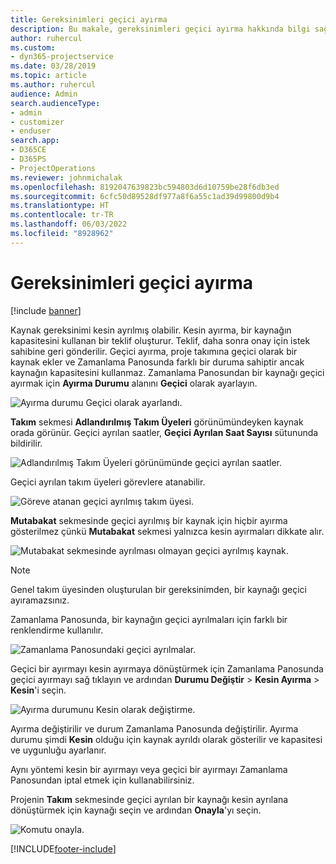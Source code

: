 ```yaml
---
title: Gereksinimleri geçici ayırma
description: Bu makale, gereksinimleri geçici ayırma hakkında bilgi sağlar.
author: ruhercul
ms.custom:
- dyn365-projectservice
ms.date: 03/28/2019
ms.topic: article
ms.author: ruhercul
audience: Admin
search.audienceType:
- admin
- customizer
- enduser
search.app:
- D365CE
- D365PS
- ProjectOperations
ms.reviewer: johnmichalak
ms.openlocfilehash: 8192047639823bc594803d6d10759be28f6db3ed
ms.sourcegitcommit: 6cfc50d89528df977a8f6a55c1ad39d99800d9b4
ms.translationtype: HT
ms.contentlocale: tr-TR
ms.lasthandoff: 06/03/2022
ms.locfileid: "8928962"
---
```

# <a name="soft-book-requirements"></a>Gereksinimleri geçici ayırma

[!include [banner](../includes/psa-now-project-operations.md)]

Kaynak gereksinimi kesin ayrılmış olabilir. Kesin ayırma, bir kaynağın kapasitesini kullanan bir teklif oluşturur. Teklif, daha sonra onay için istek sahibine geri gönderilir. Geçici ayırma, proje takımına geçici olarak bir kaynak ekler ve Zamanlama Panosunda farklı bir duruma sahiptir ancak kaynağın kapasitesini kullanmaz. Zamanlama Panosundan bir kaynağı geçici ayırmak için **Ayırma Durumu** alanını **Geçici** olarak ayarlayın.

![Ayırma durumu Geçici olarak ayarlandı.](media/Resource-Management-image77.png)

**Takım** sekmesi **Adlandırılmış Takım Üyeleri** görünümündeyken kaynak orada görünür. Geçici ayrılan saatler, **Geçici Ayrılan Saat Sayısı** sütununda bildirilir.

![Adlandırılmış Takım Üyeleri görünümünde geçici ayrılan saatler.](media/Resource-Management-image78.png)

Geçici ayrılan takım üyeleri görevlere atanabilir.

![Göreve atanan geçici ayrılmış takım üyesi.](media/Resource-Management-image79.png)

**Mutabakat** sekmesinde geçici ayrılmış bir kaynak için hiçbir ayırma gösterilmez çünkü **Mutabakat** sekmesi yalnızca kesin ayırmaları dikkate alır.

![Mutabakat sekmesinde ayrılması olmayan geçici ayrılmış kaynak.](media/Resource-Management-image80.png)

> [!NOTE]
> Genel takım üyesinden oluşturulan bir gereksinimden, bir kaynağı geçici ayıramazsınız.

Zamanlama Panosunda, bir kaynağın geçici ayrılmaları için farklı bir renklendirme kullanılır.

![Zamanlama Panosundaki geçici ayrılmalar.](media/Resource-Management-image81.png)

Geçici bir ayırmayı kesin ayırmaya dönüştürmek için Zamanlama Panosunda geçici ayırmayı sağ tıklayın ve ardından **Durumu Değiştir** \> **Kesin Ayırma** \> **Kesin**'i seçin.

![Ayırma durumunu Kesin olarak değiştirme.](media/Resource-Management-image82.png)

Ayırma değiştirilir ve durum Zamanlama Panosunda değiştirilir. Ayırma durumu şimdi **Kesin** olduğu için kaynak ayrıldı olarak gösterilir ve kapasitesi ve uygunluğu ayarlanır.

Aynı yöntemi kesin bir ayırmayı veya geçici bir ayırmayı Zamanlama Panosundan iptal etmek için kullanabilirsiniz.

Projenin **Takım** sekmesinde geçici ayrılan bir kaynağı kesin ayrılana dönüştürmek için kaynağı seçin ve ardından **Onayla**'yı seçin.

![Komutu onayla.](media/Resource-Management-image83.png)


[!INCLUDE[footer-include](../includes/footer-banner.md)]
